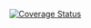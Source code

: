 [![Coverage Status](https://coveralls.io/repos/github/zhangwudi886/learn-component-lib/badge.svg?branch=master)](https://coveralls.io/github/zhangwudi886/learn-component-lib?branch=master)